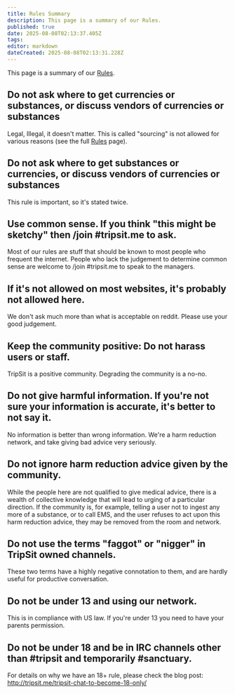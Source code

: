 ```yaml
---
title: Rules Summary
description: This page is a summary of our Rules.
published: true
date: 2025-08-08T02:13:37.405Z
tags: 
editor: markdown
dateCreated: 2025-08-08T02:13:31.228Z
---
```


This page is a summary of our [Rules](/en/tripsit/rules). 

## Do not ask where to get currencies or substances, or discuss vendors of currencies or substances
Legal, Illegal, it doesn't matter. This is called "sourcing" is not allowed for various reasons (see the full [Rules](/en/tripsit/rules) page). 

## Do not ask where to get substances or currencies, or discuss vendors of currencies or substances
This rule is important, so it's stated twice.

## Use common sense. If you think "this might be sketchy" then /join #tripsit.me to ask.
Most of our rules are stuff that should be known to most people who frequent the internet. 
People who lack the judgement to determine common sense are welcome to /join #tripsit.me to speak to the managers.

## If it's not allowed on most websites, it's probably not allowed here.
We don't ask much more than what is acceptable on reddit. Please use your good judgement. 

## Keep the community positive: Do not harass users or staff.
TripSit is a positive community. Degrading the community is a no-no.

## Do not give harmful information. If you're not sure your information is accurate, it's better to not say it.
No information is better than wrong information. We're a harm reduction network, and take giving bad advice very seriously.

## Do not ignore harm reduction advice given by the community.
While the people here are not qualified to give medical advice, there is a wealth of collective knowledge that will lead to urging of a particular direction. If the community is, for example, telling a user not to ingest any more of a substance, or to call EMS, and the user refuses to act upon this harm reduction advice, they may be removed from the room and network. 

## Do not use the terms "faggot" or "nigger" in TripSit owned channels.
These two terms have a highly negative connotation to them, and are hardly useful for productive conversation. 

## Do not be under 13 and using our network.
This is in compliance with US law. If you're under 13 you need to have your parents permission.

## Do not be under 18 and be in IRC channels other than #tripsit and temporarily #sanctuary.
For details on why we have an 18+ rule, please check the blog post: http://tripsit.me/tripsit-chat-to-become-18-only/